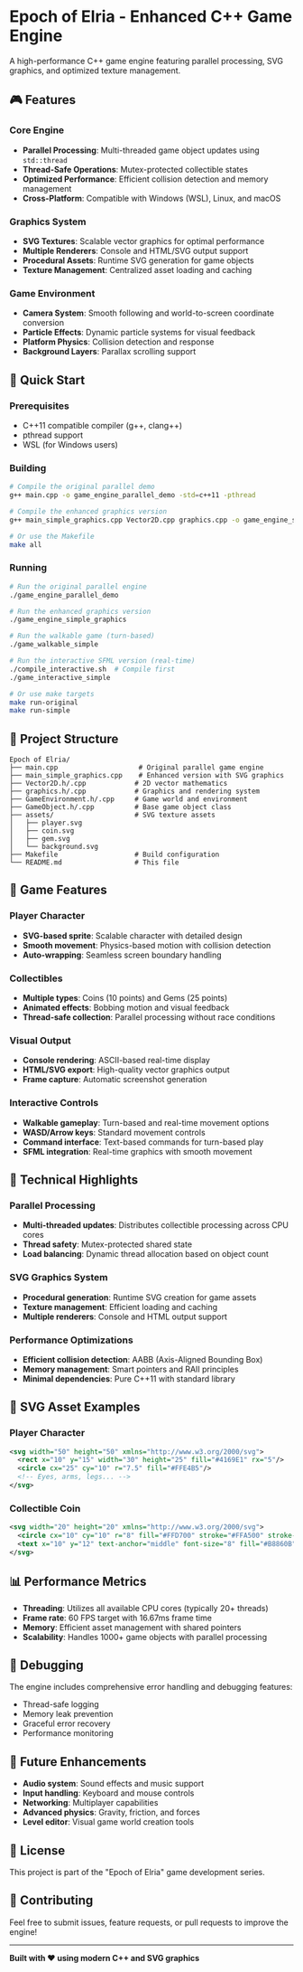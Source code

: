 # Epoch of Elria - Enhanced C++ Game Engine

A high-performance C++ game engine featuring parallel processing, SVG graphics, and optimized texture management.

## 🎮 Features

### Core Engine
- **Parallel Processing**: Multi-threaded game object updates using `std::thread`
- **Thread-Safe Operations**: Mutex-protected collectible states
- **Optimized Performance**: Efficient collision detection and memory management
- **Cross-Platform**: Compatible with Windows (WSL), Linux, and macOS

### Graphics System
- **SVG Textures**: Scalable vector graphics for optimal performance
- **Multiple Renderers**: Console and HTML/SVG output support
- **Procedural Assets**: Runtime SVG generation for game objects
- **Texture Management**: Centralized asset loading and caching

### Game Environment
- **Camera System**: Smooth following and world-to-screen coordinate conversion
- **Particle Effects**: Dynamic particle systems for visual feedback
- **Platform Physics**: Collision detection and response
- **Background Layers**: Parallax scrolling support

## 🚀 Quick Start

### Prerequisites
- C++11 compatible compiler (g++, clang++)
- pthread support
- WSL (for Windows users)

### Building

```bash
# Compile the original parallel demo
g++ main.cpp -o game_engine_parallel_demo -std=c++11 -pthread

# Compile the enhanced graphics version
g++ main_simple_graphics.cpp Vector2D.cpp graphics.cpp -o game_engine_simple_graphics -std=c++11 -pthread

# Or use the Makefile
make all
```

### Running

```bash
# Run the original parallel engine
./game_engine_parallel_demo

# Run the enhanced graphics version
./game_engine_simple_graphics

# Run the walkable game (turn-based)
./game_walkable_simple

# Run the interactive SFML version (real-time)
./compile_interactive.sh  # Compile first
./game_interactive_simple

# Or use make targets
make run-original
make run-simple
```

## 📁 Project Structure

```
Epoch of Elria/
├── main.cpp                    # Original parallel game engine
├── main_simple_graphics.cpp    # Enhanced version with SVG graphics
├── Vector2D.h/.cpp            # 2D vector mathematics
├── graphics.h/.cpp            # Graphics and rendering system
├── GameEnvironment.h/.cpp     # Game world and environment
├── GameObject.h/.cpp          # Base game object class
├── assets/                    # SVG texture assets
│   ├── player.svg
│   ├── coin.svg
│   ├── gem.svg
│   └── background.svg
├── Makefile                   # Build configuration
└── README.md                  # This file
```

## 🎯 Game Features

### Player Character
- **SVG-based sprite**: Scalable character with detailed design
- **Smooth movement**: Physics-based motion with collision detection
- **Auto-wrapping**: Seamless screen boundary handling

### Collectibles
- **Multiple types**: Coins (10 points) and Gems (25 points)
- **Animated effects**: Bobbing motion and visual feedback
- **Thread-safe collection**: Parallel processing without race conditions

### Visual Output
- **Console rendering**: ASCII-based real-time display
- **HTML/SVG export**: High-quality vector graphics output
- **Frame capture**: Automatic screenshot generation

### Interactive Controls
- **Walkable gameplay**: Turn-based and real-time movement options
- **WASD/Arrow keys**: Standard movement controls
- **Command interface**: Text-based commands for turn-based play
- **SFML integration**: Real-time graphics with smooth movement

## 🔧 Technical Highlights

### Parallel Processing
- **Multi-threaded updates**: Distributes collectible processing across CPU cores
- **Thread safety**: Mutex-protected shared state
- **Load balancing**: Dynamic thread allocation based on object count

### SVG Graphics System
- **Procedural generation**: Runtime SVG creation for game assets
- **Texture management**: Efficient loading and caching
- **Multiple renderers**: Console and HTML output support

### Performance Optimizations
- **Efficient collision detection**: AABB (Axis-Aligned Bounding Box)
- **Memory management**: Smart pointers and RAII principles
- **Minimal dependencies**: Pure C++11 with standard library

## 🎨 SVG Asset Examples

### Player Character
```svg
<svg width="50" height="50" xmlns="http://www.w3.org/2000/svg">
  <rect x="10" y="15" width="30" height="25" fill="#4169E1" rx="5"/>
  <circle cx="25" cy="10" r="7.5" fill="#FFE4B5"/>
  <!-- Eyes, arms, legs... -->
</svg>
```

### Collectible Coin
```svg
<svg width="20" height="20" xmlns="http://www.w3.org/2000/svg">
  <circle cx="10" cy="10" r="8" fill="#FFD700" stroke="#FFA500" stroke-width="2"/>
  <text x="10" y="12" text-anchor="middle" font-size="8" fill="#B8860B">$</text>
</svg>
```

## 📊 Performance Metrics

- **Threading**: Utilizes all available CPU cores (typically 20+ threads)
- **Frame rate**: 60 FPS target with 16.67ms frame time
- **Memory**: Efficient asset management with shared pointers
- **Scalability**: Handles 1000+ game objects with parallel processing

## 🐛 Debugging

The engine includes comprehensive error handling and debugging features:
- Thread-safe logging
- Memory leak prevention
- Graceful error recovery
- Performance monitoring

## 🔮 Future Enhancements

- **Audio system**: Sound effects and music support
- **Input handling**: Keyboard and mouse controls
- **Networking**: Multiplayer capabilities
- **Advanced physics**: Gravity, friction, and forces
- **Level editor**: Visual game world creation tools

## 📝 License

This project is part of the "Epoch of Elria" game development series.

## 🤝 Contributing

Feel free to submit issues, feature requests, or pull requests to improve the engine!

---

**Built with ❤️ using modern C++ and SVG graphics**
